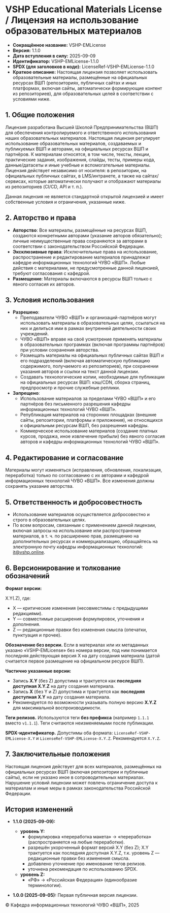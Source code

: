 # VSHP Educational Materials License / Лицензия на использование образовательных материалов

- **Сокращённое название:** VSHP-EMLicense
- **Версия:** 1.1.0
- **Дата вступления в силу:** 2025-09-09
- **Идентификатор:** VSHP-EMLicense-1.1.0
- **SPDX (для заголовков в коде):** LicenseRef-VSHP-EMLicense-1.1.0
- **Краткое описание:**  Настоящая лицензия позволяет использовать образовательные материалы, размещённые на официальных ресурсах ВШП (репозиториях, публичных сайтах и иных платформах, включая сайты, автоматически формирующие контент из репозиториев), для образовательных целей в соответствии с условиями ниже.

## 1. Общие положения

Лицензия разработана Высшей Школой Предпринимательства (ВШП) для обеспечения контролируемого и ответственного использования наших образовательных материалов. Настоящая лицензия регулирует использование образовательных материалов, создаваемых и публикуемых ВШП и авторами, на официальных ресурсах ВШП и партнёров. К материалам относятся, в том числе, тексты, лекции, практические задания, изображения, слайды, тесты, примеры кода, данные/датасеты и иные учебные и вспомогательные материалы. Лицензия действует независимо от носителя: в репозитории, на официальных публичных сайтах, в LMS/интранете, а также на сайтах/сервисах, которые автоматически получают и отображают материалы из репозиториев (CI/CD, API и т. п.).

Данная лицензия не является стандартной открытой лицензией и имеет собственные условия и ограничения, указанные ниже.

## 2. Авторство и права

- **Авторство**: Все материалы, размещённые на ресурсах ВШП, создаются конкретными авторами (указание авторов обязательно); личные неимущественные права сохраняются за авторами в соответствии с законодательством Российской Федерации.
- **Эксклюзивные права**: Исключительные права на использование, распространение и редактирование материалов принадлежат кафедре информационных технологий ЧУВО «ВШП». Любые действия с материалами, не предусмотренные данной лицензией, требуют согласования с кафедрой.
- **Размещение**: Материалы включаются в ресурсы ВШП только с явного согласия их авторов.

## 3. Условия использования

- **Разрешено**:
  - Преподаватели ЧУВО «ВШП» и организаций-партнёров могут использовать материалы в образовательных целях, ссылаться на них и делиться ими в рамках внутренней деятельности своих учреждений.
  - ЧУВО «ВШП» вправе на своё усмотрение применять материалы в образовательных программах (включая программы партнёров) при условии сохранения авторства.
  - Размещать материалы на официальных публичных сайтах ВШП и его подразделений (включая автоматическую публикацию содержимого, получаемого из репозиториев), при сохранении указания авторов и ссылки на текст данной лицензии.
  - Создавать технологические копии, необходимые для публикации на официальных ресурсах ВШП: кэш/CDN, сборка страниц, предпросмотр и прочие служебные реплики.
- **Запрещено**:
  - Использование материалов за пределами ЧУВО «ВШП» и его партнёров без письменного разрешения кафедры информационных технологий ЧУВО «ВШП».
  - Републикация материалов на сторонних площадках (внешние сайты, репозитории, платформы и приложения), не относящихся к официальным ресурсам ВШП, без разрешения кафедры.
  - Коммерческое использование материалов (создание платных курсов, продажа, иное извлечение прибыли) без явного согласия авторов и кафедры информационных технологий ЧУВО «ВШП».

## 4. Редактирование и согласование

Материалы могут изменяться (исправления, обновления, локализация, переработка) только по согласованию с их авторами и кафедрой информационных технологий ЧУВО «ВШП». Все изменения должны сохранять указание авторства.

## 5. Ответственность и добросовестность

- Использование материалов осуществляется добросовестно и строго в образовательных целях.
- По всем вопросам, связанным с применением данной лицензии, включая запросы на использование или распространение материалов, в т. ч. по расширению прав, размещению на дополнительных ресурсах и коммерциализацию, обращайтесь на электронную почту кафедры информационных технологий: <it@vshp.online>.

## 6. Версионирование и толкование обозначений

**Формат версии:**

X.Y(.Z), где:

- X — критические изменения (несовместимы с предыдущими редакциями).
- Y — совместимые расширения формулировок, уточнения и дополнения.
- Z — редакционные правки без изменения смысла (опечатки, пунктуация и прочее).

**Обозначение без версии.** Если в материалах или их метаданных указано «VSHP-EMLicense» без номера версии, под ним понимается последняя действующая версия X на дату создания материала (датой считается первое размещение на официальном ресурсе ВШП).

**Частично указанные версии:**

- Запись **X.Y** (без Z) допустима и трактуется как **последняя доступная X.Y.Z** на дату создания материала.
- Запись **X** (без Y и Z) допустима и трактуется как **последняя доступная X.Y** на дату создания материала.
- Рекомендуется по возможности указывать полную версию **X.Y.Z** для максимальной воспроизводимости.

**Теги релизов.** Используются теги **без префикса** (например `1.1.1` вместо `v1.1.1`). Теги считаются неизменяемыми после публикации.

**SPDX-идентификатор.** Допустимы оба формата:
`LicenseRef-VSHP-EMLicense-X.Y` и `LicenseRef-VSHP-EMLicense-X.Y.Z`.
Рекомендуется `X.Y.Z`.

## 7. Заключительные положения

Настоящая лицензия действует для всех материалов, размещённых на официальных ресурсах ВШП (включая репозитории и публичные сайты), если не указано иное в сопроводительных материалах. Нарушение условий лицензии может повлечь ограничение доступа к материалам и иные меры в рамках законодательства Российской Федерации.

## История изменений

- **1.1.0 (2025-09-09):**
  - **уровень Y:**
    - формулировка «переработка макета» -> «переработка» (распространяется на любые переработки).
    - разрешён укороченный формат версий X.Y (без Z); X.Y трактуется как последняя доступная X.Y.Z, т.к. уровень Z — редакционные правки без изменения смысла.
    - добавлено уточнение про именование тегов релизов.
    - уточнена рекомендация по использованию SPDX.
  - **уровень Z:**
    - «РФ» -> «Российская Федерация» (единообразие терминологии).

- **1.0.0 (2025-09-05):** Первая публичная версия лицензии.

© Кафедра информационных технологий ЧУВО «ВШП», 2025
